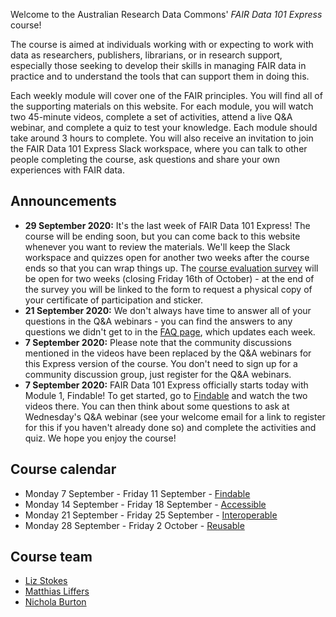 Welcome to the Australian Research Data Commons' *FAIR Data 101 Express* course!

The course is aimed at individuals working with or expecting to work with data as researchers, publishers, librarians, or in research support, especially those seeking to develop their skills in managing FAIR data in practice and to understand the tools that can support them in doing this.

Each weekly module will cover one of the FAIR principles. You will find all of the supporting materials on this website. For each module, you will watch two 45-minute videos, complete a set of activities, attend a live Q&A webinar, and complete a quiz to test your knowledge. Each module should take around 3 hours to complete. You will also receive an invitation to join the FAIR Data 101 Express Slack workspace, where you can talk to other people completing the course, ask questions and share your own experiences with FAIR data. 

## Announcements

* **29 September 2020:** It's the last week of FAIR Data 101 Express! The course will be ending soon, but you can come back to this website whenever you want to review the materials. We'll keep the Slack workspace and quizzes open for another two weeks after the course ends so that you can wrap things up. The [course evaluation survey](https://forms.gle/ZPAzap2gevdARNR7A) will be open for two weeks (closing Friday 16th of October) - at the end of the survey you will be linked to the form to request a physical copy of your certificate of participation and sticker.
* **21 September 2020:** We don't always have time to answer all of your questions in the Q&A webinars - you can find the answers to any questions we didn't get to in the [FAQ page](faqs), which updates each week. 
* **7 September 2020:** Please note that the community discussions mentioned in the videos have been replaced by the Q&A webinars for this Express version of the course. You don't need to sign up for a community discussion group, just register for the Q&A webinars. 
* **7 September 2020:** FAIR Data 101 Express officially starts today with Module 1, Findable! To get started, go to [Findable](findable) and watch the two videos there. You can then think about some questions to ask at Wednesday's Q&A webinar (see your welcome email for a link to register for this if you haven't already done so) and complete the activities and quiz. We hope you enjoy the course!

## Course calendar

* Monday 7 September - Friday 11 September - [Findable](findable)
* Monday 14 September - Friday 18 September - [Accessible](accessible)
* Monday 21 September - Friday 25 September - [Interoperable](interoperable)
* Monday 28 September - Friday 2 October - [Reusable](reusable)

## Course team

* [Liz Stokes](https://orcid.org/0000-0002-2973-5647)
* [Matthias Liffers](https://orcid.org/0000-0002-3639-2080)
* [Nichola Burton](https://orcid.org/0000-0003-4470-4846)
